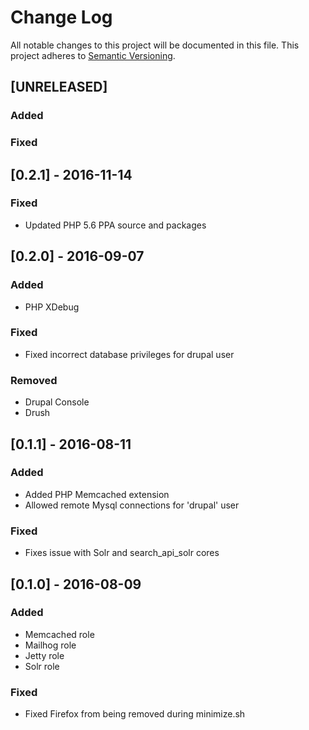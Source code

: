 # Change Log
All notable changes to this project will be documented in this file.
This project adheres to [Semantic Versioning](http://semver.org/).

## [UNRELEASED]

### Added

### Fixed

## [0.2.1] - 2016-11-14

### Fixed

- Updated PHP 5.6 PPA source and packages

## [0.2.0] - 2016-09-07

### Added

- PHP XDebug

### Fixed

- Fixed incorrect database privileges for drupal user

### Removed

- Drupal Console
- Drush

## [0.1.1] - 2016-08-11

### Added

- Added PHP Memcached extension
- Allowed remote Mysql connections for 'drupal' user

### Fixed

- Fixes issue with Solr and search_api_solr cores

## [0.1.0] - 2016-08-09

### Added

- Memcached role
- Mailhog role
- Jetty role
- Solr role

### Fixed

- Fixed Firefox from being removed during minimize.sh
